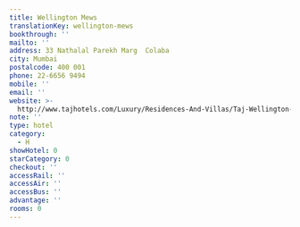 ```yaml
---
title: Wellington Mews
translationKey: wellington-mews
bookthrough: ''
mailto: ''
address: 33 Nathalal Parekh Marg  Colaba
city: Mumbai
postalcode: 400 001
phone: 22-6656 9494
mobile: ''
email: ''
website: >-
  http://www.tajhotels.com/Luxury/Residences-And-Villas/Taj-Wellington-Mews-Luxury-Residences-Mumbai
note: ''
type: hotel
category:
  - H
showHotel: 0
starCategory: 0
checkout: ''
accessRail: ''
accessAir: ''
accessBus: ''
advantage: ''
rooms: 0
---
```

